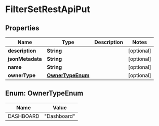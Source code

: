 # FilterSetRestApiPut

## Properties
Name | Type | Description | Notes
------------ | ------------- | ------------- | -------------
**description** | **String** |  |  [optional]
**jsonMetadata** | **String** |  |  [optional]
**name** | **String** |  |  [optional]
**ownerType** | [**OwnerTypeEnum**](#OwnerTypeEnum) |  |  [optional]

<a name="OwnerTypeEnum"></a>
## Enum: OwnerTypeEnum
Name | Value
---- | -----
DASHBOARD | &quot;Dashboard&quot;
